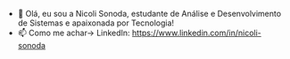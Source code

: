 - 👋 Olá, eu sou a Nicoli Sonoda, estudante de Análise e Desenvolvimento de Sistemas e apaixonada por Tecnologia!
- 📫 Como me achar-> LinkedIn: https://www.linkedin.com/in/nicoli-sonoda

<!---
NicoliSonoda/NicoliSonoda is a ✨ special ✨ repository because its `README.md` (this file) appears on your GitHub profile.
You can click the Preview link to take a look at your changes.
--->
